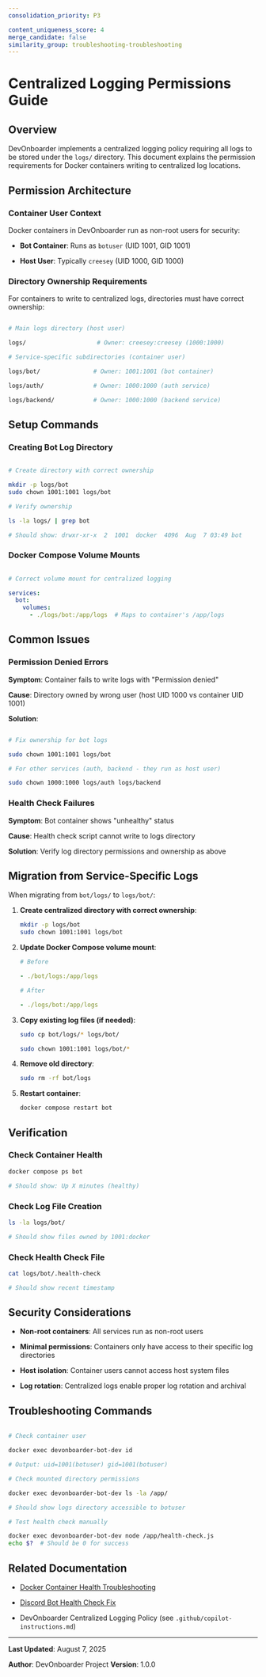```yaml
---
consolidation_priority: P3

content_uniqueness_score: 4
merge_candidate: false
similarity_group: troubleshooting-troubleshooting
---
```


# Centralized Logging Permissions Guide

## Overview

DevOnboarder implements a centralized logging policy requiring all logs to be stored under the `logs/` directory. This document explains the permission requirements for Docker containers writing to centralized log locations.

## Permission Architecture

### Container User Context

Docker containers in DevOnboarder run as non-root users for security:

- **Bot Container**: Runs as `botuser` (UID 1001, GID 1001)

- **Host User**: Typically `creesey` (UID 1000, GID 1000)

### Directory Ownership Requirements

For containers to write to centralized logs, directories must have correct ownership:

```bash

# Main logs directory (host user)

logs/                    # Owner: creesey:creesey (1000:1000)

# Service-specific subdirectories (container user)

logs/bot/               # Owner: 1001:1001 (bot container)

logs/auth/              # Owner: 1000:1000 (auth service)

logs/backend/           # Owner: 1000:1000 (backend service)

```

## Setup Commands

### Creating Bot Log Directory

```bash

# Create directory with correct ownership

mkdir -p logs/bot
sudo chown 1001:1001 logs/bot

# Verify ownership

ls -la logs/ | grep bot

# Should show: drwxr-xr-x  2  1001  docker  4096  Aug  7 03:49 bot

```

### Docker Compose Volume Mounts

```yaml

# Correct volume mount for centralized logging

services:
  bot:
    volumes:
      - ./logs/bot:/app/logs  # Maps to container's /app/logs

```

## Common Issues

### Permission Denied Errors

**Symptom**: Container fails to write logs with "Permission denied"

**Cause**: Directory owned by wrong user (host UID 1000 vs container UID 1001)

**Solution**:

```bash

# Fix ownership for bot logs

sudo chown 1001:1001 logs/bot

# For other services (auth, backend - they run as host user)

sudo chown 1000:1000 logs/auth logs/backend

```

### Health Check Failures

**Symptom**: Bot container shows "unhealthy" status

**Cause**: Health check script cannot write to logs directory

**Solution**: Verify log directory permissions and ownership as above

## Migration from Service-Specific Logs

When migrating from `bot/logs/` to `logs/bot/`:

1. **Create centralized directory with correct ownership**:

   ```bash
   mkdir -p logs/bot
   sudo chown 1001:1001 logs/bot
   ```

2. **Update Docker Compose volume mount**:

   ```yaml
   # Before

   - ./bot/logs:/app/logs

   # After

   - ./logs/bot:/app/logs

   ```

3. **Copy existing log files (if needed)**:

   ```bash
   sudo cp bot/logs/* logs/bot/

   sudo chown 1001:1001 logs/bot/*
   ```

4. **Remove old directory**:

   ```bash
   sudo rm -rf bot/logs
   ```

5. **Restart container**:

   ```bash
   docker compose restart bot
   ```

## Verification

### Check Container Health

```bash
docker compose ps bot

# Should show: Up X minutes (healthy)

```

### Check Log File Creation

```bash
ls -la logs/bot/

# Should show files owned by 1001:docker

```

### Check Health Check File

```bash
cat logs/bot/.health-check

# Should show recent timestamp

```

## Security Considerations

- **Non-root containers**: All services run as non-root users

- **Minimal permissions**: Containers only have access to their specific log directories

- **Host isolation**: Container users cannot access host system files

- **Log rotation**: Centralized logs enable proper log rotation and archival

## Troubleshooting Commands

```bash

# Check container user

docker exec devonboarder-bot-dev id

# Output: uid=1001(botuser) gid=1001(botuser)

# Check mounted directory permissions

docker exec devonboarder-bot-dev ls -la /app/

# Should show logs directory accessible to botuser

# Test health check manually

docker exec devonboarder-bot-dev node /app/health-check.js
echo $?  # Should be 0 for success

```

## Related Documentation

- [Docker Container Health Troubleshooting](DOCKER_CONTAINER_HEALTH_TROUBLESHOOTING.md)

- [Discord Bot Health Check Fix](DISCORD_BOT_HEALTH_CHECK_FIX.md)

- DevOnboarder Centralized Logging Policy (see `.github/copilot-instructions.md`)

---

**Last Updated**: August 7, 2025

**Author**: DevOnboarder Project
**Version**: 1.0.0

